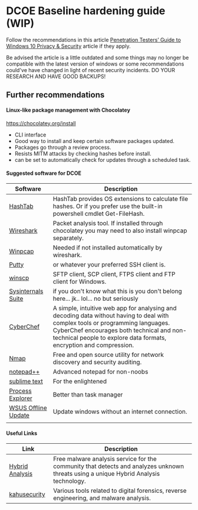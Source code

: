 # DCOE Baseline hardening guide (WIP)

Follow the recommendations in this article [Penetration Testers’ Guide to Windows 10 Privacy & Security](https://hackernoon.com/the-2017-pentester-guide-to-windows-10-privacy-security-cf734c510b8d) article if they apply.

Be advised the article is a little outdated and some things may no longer be compatible with the latest version of windows or some recommendations could've have changed in light of recent security incidents. DO YOUR RESEARCH AND HAVE GOOD BACKUPS!

## Further recommendations

#### Linux-like package management with Chocolatey

https://chocolatey.org/install

* CLI interface
* Good way to install and keep certain software packages updated. 
* Packages go through a review process.
* Resists MITM attacks by checking hashes before install.
* can be set to automatically check for updates through a scheduled task.

#### Suggested software for DCOE

|Software|Description|
|---|---|
|[HashTab](https://chocolatey.org/packages/hashtab)|HashTab provides OS extensions to calculate file hashes. Or if you prefer use the built-in powershell cmdlet Get-FileHash.|
|[Wireshark](https://chocolatey.org/packages/wireshark)|Packet analysis tool. If installed through chocolatey you may need to also install winpcap separately.|
|[Winpcap](https://chocolatey.org/packages/WinPcap)|Needed if not installed automatically by wireshark.|
|[Putty](https://chocolatey.org/search?q=putty)|or whatever your preferred SSH client is.|
|[winscp](https://chocolatey.org/search?q=winscp)|SFTP client, SCP client, FTPS client and FTP client for Windows.|
|[Sysinternals Suite](https://docs.microsoft.com/en-us/sysinternals/downloads/sysinternals-suite)|if you don't know what this is you don't belong here... jk.. lol... no but seriously|
|[CyberChef](https://gchq.github.io/CyberChef/)|A simple, intuitive web app for analysing and decoding data without having to deal with complex tools or programming languages. CyberChef encourages both technical and non-technical people to explore data formats, encryption and compression.|
|[Nmap](https://chocolatey.org/packages/nmap)|Free and open source utility for network discovery and security auditing.|
|[notepad++](https://chocolatey.org/packages?q=notepad%2B%2B)|Advanced notepad for non-noobs|
|[sublime text](https://chocolatey.org/packages/SublimeText3)|For the enlightened|
|[Process Explorer](https://chocolatey.org/packages/procexp)|Better than task manager|
|[WSUS Offline Update](https://chocolatey.org/packages/wsus-offline-update)|Update windows without an internet connection.|
|[]()||

#### Useful Links

|Link|Description|
|---|---|
|[Hybrid Analysis](https://www.hybrid-analysis.com/)|Free malware analysis service for the community that detects and analyzes unknown threats using a unique Hybrid Analysis technology.|
|[kahusecurity](http://www.kahusecurity.com/tools.html)|Various tools related to digital forensics, reverse engineering, and malware analysis.|
